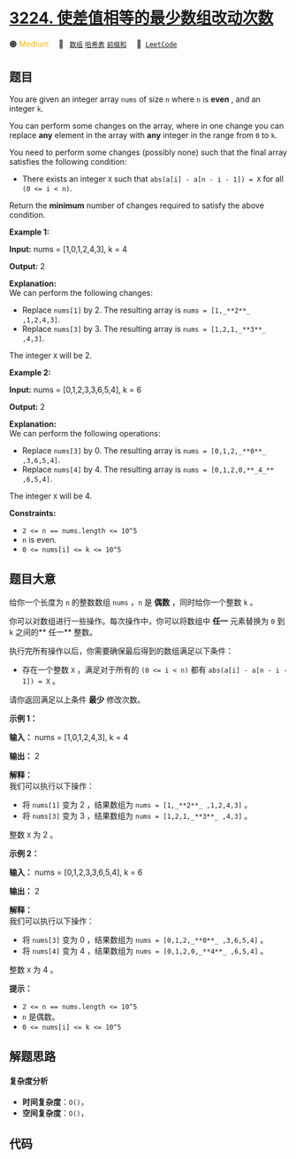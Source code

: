 # [3224. 使差值相等的最少数组改动次数](https://leetcode.com/problems/minimum-array-changes-to-make-differences-equal)

🟠 <font color=#ffb800>Medium</font>&emsp; 🔖&ensp; [`数组`](/leetcode-js/outline/tag/array.md) [`哈希表`](/leetcode-js/outline/tag/hash-table.md) [`前缀和`](/leetcode-js/outline/tag/prefix-sum.md)&emsp; 🔗&ensp;[`LeetCode`](https://leetcode.com/problems/minimum-array-changes-to-make-differences-equal)

## 题目

You are given an integer array `nums` of size `n` where `n` is **even** , and
an integer `k`.

You can perform some changes on the array, where in one change you can replace
**any** element in the array with **any** integer in the range from `0` to
`k`.

You need to perform some changes (possibly none) such that the final array
satisfies the following condition:

  * There exists an integer `X` such that `abs(a[i] - a[n - i - 1]) = X` for all `(0 <= i < n)`.

Return the **minimum** number of changes required to satisfy the above
condition.



**Example 1:**

**Input:** nums = [1,0,1,2,4,3], k = 4

**Output:** 2

**Explanation:**  
We can perform the following changes:

  * Replace `nums[1]` by 2. The resulting array is `nums = [1,_**2**_ ,1,2,4,3]`.
  * Replace `nums[3]` by 3. The resulting array is `nums = [1,2,1,_**3**_ ,4,3]`.

The integer `X` will be 2.

**Example 2:**

**Input:** nums = [0,1,2,3,3,6,5,4], k = 6

**Output:** 2

**Explanation:**  
We can perform the following operations:

  * Replace `nums[3]` by 0. The resulting array is `nums = [0,1,2,_**0**_ ,3,6,5,4]`.
  * Replace `nums[4]` by 4. The resulting array is `nums = [0,1,2,0,**_4_** ,6,5,4]`.

The integer `X` will be 4.



**Constraints:**

  * `2 <= n == nums.length <= 10^5`
  * `n` is even.
  * `0 <= nums[i] <= k <= 10^5`


## 题目大意

给你一个长度为 `n` 的整数数组 `nums` ，`n` 是 **偶数**  ，同时给你一个整数 `k` 。

你可以对数组进行一些操作。每次操作中，你可以将数组中 **任一**  元素替换为 `0` 到 `k` 之间的**  任一** 整数。

执行完所有操作以后，你需要确保最后得到的数组满足以下条件：

  * 存在一个整数 `X` ，满足对于所有的 `(0 <= i < n)` 都有 `abs(a[i] - a[n - i - 1]) = X` 。

请你返回满足以上条件 **最少**  修改次数。



**示例 1：**

**输入：** nums = [1,0,1,2,4,3], k = 4

**输出：** 2

**解释：**  
我们可以执行以下操作：

  * 将 `nums[1]` 变为 2 ，结果数组为 `nums = [1,_**2**_ ,1,2,4,3]` 。
  * 将 `nums[3]` 变为 3 ，结果数组为 `nums = [1,2,1,_**3**_ ,4,3]` 。

整数 `X` 为 2 。

**示例 2：**

**输入：** nums = [0,1,2,3,3,6,5,4], k = 6

**输出：** 2

**解释：**  
我们可以执行以下操作：

  * 将 `nums[3]` 变为 0 ，结果数组为 `nums = [0,1,2,_**0**_ ,3,6,5,4]` 。
  * 将 `nums[4]` 变为 4 ，结果数组为 `nums = [0,1,2,0,_**4**_ ,6,5,4]` 。

整数 `X` 为 4 。



**提示：**

  * `2 <= n == nums.length <= 10^5`
  * `n` 是偶数。
  * `0 <= nums[i] <= k <= 10^5`


## 解题思路

#### 复杂度分析

- **时间复杂度**：`O()`，
- **空间复杂度**：`O()`，

## 代码

```javascript

```